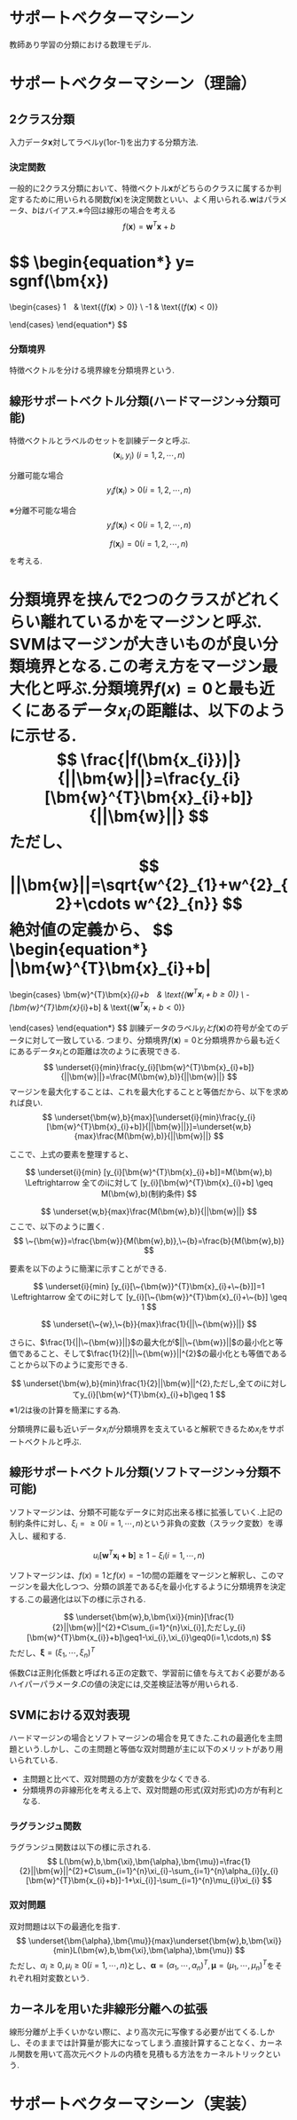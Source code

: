 # サポートベクターマシーン
教師あり学習の分類における数理モデル.
# サポートベクターマシーン（理論）
## 2クラス分類
入力データ$\bm{x}$対してラベルy(1or-1)を出力する分類方法.

### 決定関数
一般的に2クラス分類において、特徴ベクトル$\bm{x}$がどちらのクラスに属するか判定するために用いられる関数$f(\bm{x})$を決定関数といい、よく用いられる.$\bm{w}$はパラメータ、$b$はバイアス.※今回は線形の場合を考える
$$
f(\bm{x})=\bm{w}^{T}\bm{x}+b
$$

$$
\begin{equation*}
y=
sgnf(\bm{x})
=

\begin{cases}
1　& \text{($f(\bm{x})>0)$} \\
-1  & \text{($f(\bm{x})<0)$} 

\end{cases}
\end{equation*}
$$

### 分類境界
特徴ベクトルを分ける境界線を分類境界という.

## 線形サポートベクトル分類(ハードマージン→分類可能)
特徴ベクトルとラベルのセットを訓練データと呼ぶ.
$$
(\bm{x}_{i},y_{i}) \ (i=1,2,\cdots,n)
$$

分離可能な場合
$$
y_{i}f(\bm{x}_{i})>0(i=1,2,\cdots,n)
$$

※分離不可能な場合
$$
y_{i}f(\bm{x}_{i})<0(i=1,2,\cdots,n)
$$

$$
f(\bm{x}_{i})=0(i=1,2,\cdots,n)
$$
を考える.

分類境界を挟んで2つのクラスがどれくらい離れているかをマージンと呼ぶ.
SVMはマージンが大きいものが良い分類境界となる.この考え方をマージン最大化と呼ぶ.分類境界$f(x)=0$と最も近くにあるデータ$x_{i}$の距離は、以下のように示せる.
$$
\frac{|f(\bm{x_{i}})|}{||\bm{w}||}=\frac{y_{i}[\bm{w}^{T}\bm{x}_{i}+b]}{||\bm{w}||}
$$
ただし、
$$
||\bm{w}||=\sqrt{w^{2}_{1}+w^{2}_{2}+\cdots w^{2}_{n}}
$$
絶対値の定義から、
$$
\begin{equation*}
|\bm{w}^{T}\bm{x}_{i}+b|
=
\begin{cases}
\bm{w}^{T}\bm{x}_{i}+b　& \text{($\bm{w}^{T}\bm{x}_{i}+b\geq0)$} \\
-[\bm{w}^{T}\bm{x}_{i}+b]  & \text{($\bm{w}^{T}\bm{x}_{i}+b<0)$} 

\end{cases}
\end{equation*}
$$
訓練データのラベル$y_{i}とf(\bm{x})$の符号が全てのデータに対して一致している.
つまり、分類境界$f(\bm{x})=0$と分類境界から最も近くにあるデータ$x_{i}$との距離は次のように表現できる.
$$
\underset{i}{min}\frac{y_{i}[\bm{w}^{T}\bm{x}_{i}+b]}{||\bm{w}||}=\frac{M(\bm{w},b)}{||\bm{w}||}
$$
マージンを最大化することは、これを最大化することと等価だから、以下を求めれば良い.
$$
\underset{\bm{w},b}{max}[\underset{i}{min}\frac{y_{i}[\bm{w}^{T}\bm{x}_{i}+b]}{||\bm{w}||}]=\underset{w,b}{max}\frac{M(\bm{w},b)}{||\bm{w}||}
$$

ここで、上式の要素を整理すると、

$$
\underset{i}{min} [y_{i}[\bm{w}^{T}\bm{x}_{i}+b]]=M(\bm{w},b)
\Leftrightarrow
全てのiに対して
[y_{i}[\bm{w}^{T}\bm{x}_{i}+b] \geq M(\bm{w},b)(制約条件)
$$

$$
\underset{w,b}{max}\frac{M(\bm{w},b)}{||\bm{w}||}
$$
ここで、以下のように置く.
$$
\~{\bm{w}}=\frac{\bm{w}}{M(\bm{w},b)},\~{b}=\frac{b}{M(\bm{w},b)}
$$

要素を以下のように簡潔に示すことができる.

$$
\underset{i}{min} [y_{i}[\~{\bm{w}}^{T}\bm{x}_{i}+\~{b}]]=1
\Leftrightarrow
全てのiに対して
[y_{i}[\~{\bm{w}}^{T}\bm{x}_{i}+\~{b}] \geq 1
$$

$$
\underset{\~{w},\~{b}}{max}\frac{1}{||\~{\bm{w}}||}
$$


さらに、$\frac{1}{||\~{\bm{w}}||}$の最大化が$||\~{\bm{w}}||$の最小化と等価であること、そして$\frac{1}{2}||\~{\bm{w}}||^{2}$の最小化とも等価であることから以下のように変形できる.

$$
\underset{\bm{w},b}{min}\frac{1}{2}||\bm{w}||^{2},ただし,全てのiに対してy_{i}[\bm{w}^{T}\bm{x}_{i}+b]\geq 1
$$
※1/2は後の計算を簡潔にする為.

分類境界に最も近いデータ$x_{i}$が分類境界を支えていると解釈できるため$x_{i}$をサポートベクトルと呼ぶ.
## 線形サポートベクトル分類(ソフトマージン→分類不可能)
ソフトマージンは、分類不可能なデータに対応出来る様に拡張していく.上記の制約条件に対し、$\xi_{i}=\geq 0(i=1,\cdots,n)$という非負の変数（スラック変数）を導入し、緩和する.

$$
u_{i}[\bm{w}^{T}\bm{x_{i}+b}]\geq1-\xi_{i} (i=1,\cdots,n)
$$

ソフトマージンは、$f(x)=1$と$f(x)=-1$の間の距離をマージンと解釈し、このマージンを最大化しつつ、分類の誤差である$\xi_{i}$を最小化するように分類境界を決定する.この最適化は以下の様に示される.

$$
\underset{\bm{w},b,\bm{\xi}}{min}[\frac{1}{2}||\bm{w}||^{2}+C\sum_{i=1}^{n}\xi_{i}],ただしy_{i}[\bm{w}^{T}\bm{x_{i}}+b]\geq1-\xi_{i},\xi_{i}\geq0(i=1,\cdots,n)
$$
ただし、$\bm{\xi}=(\xi_{1},\cdots,\xi_{n})^{T}$

係数$C$は正則化係数と呼ばれる正の定数で、学習前に値を与えておく必要があるハイパーパラメータ.$C$の値の決定には,交差検証法等が用いられる.
## SVMにおける双対表現
ハードマージンの場合とソフトマージンの場合を見てきた.これの最適化を主問題という.しかし、この主問題と等価な双対問題が主に以下のメリットがあり用いられている.

* 主問題と比べて、双対問題の方が変数を少なくできる.
* 分類境界の非線形化を考える上で、双対問題の形式(双対形式)の方が有利となる.

### ラグランジュ関数
ラグランジュ関数は以下の様に示される.
$$
L(\bm{w},b,\bm{\xi},\bm{\alpha},\bm{\mu})=\frac{1}{2}||\bm{w}||^{2}+C\sum_{i=1}^{n}\xi_{i}-\sum_{i=1}^{n}\alpha_{i}[y_{i}[\bm{w}^{T}\bm{x_{i}+b}]-1+\xi_{i}]-\sum_{i=1}^{n}\mu_{i}\xi_{i}
$$
### 双対問題
双対問題は以下の最適化を指す.
$$
\underset{\bm{\alpha},\bm{\mu}}{max}\underset{\bm{w},b,\bm{\xi}}{min}L(\bm{w},b,\bm{\xi},\bm{\alpha},\bm{\mu})
$$
ただし、$\alpha_{i}\geq0,\mu_{i}\geq0(i=1,\cdots,n)$とし、$\bm{\alpha}=(\alpha_{1},\cdots,\alpha_{n})^{T},\bm{\mu}=(\mu_{1},\cdots,\mu_{n})^{T}$をそれぞれ相対変数という.


## カーネルを用いた非線形分離への拡張
線形分離が上手くいかない際に、より高次元に写像する必要が出てくる.しかし、そのままでは計算量が膨大になってしまう.直接計算することなく、カーネル関数を用いて高次元ベクトルの内積を見積もる方法をカーネルトリックという.

# サポートベクターマシーン（実装）
